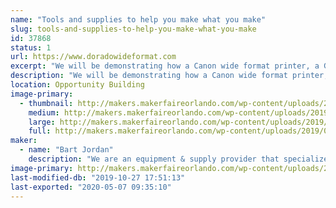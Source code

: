 ```yaml
---
name: "Tools and supplies to help you make what you make"
slug: tools-and-supplies-to-help-you-make-what-you-make
id: 37868
status: 1
url: https://www.doradowideformat.com
excerpt: "We will be demonstrating how a Canon wide format printer, a Graphtec cutter plotter and a laminator can be used create unconventional parts and products using specialty medias designed for applications outside of the usual mainstram applications. "
description: "We will be demonstrating how a Canon wide format printer, a Graphtec cutter plotter and a laminator can be used create unconventional parts and products using specialty medias designed for uses outside of usual mainstram applications. As part of our demonstrations we will produce such things as product faceplates, touchpad screens, light diffusion panels, custom gaskets and seals, miniature and large product decals - precisely cut to fit any contour. We will also demonstrate how the associated software can greatly expand the capabilities of the equipment. Technical specialists from Canon USA will accompany us to assist in these demonstrations and offer technical consultations."
location: Opportunity Building
image-primary:
  - thumbnail: http://makers.makerfaireorlando.com/wp-content/uploads/2019/09/dorado_mfo2018_2-150x150.jpg
    medium: http://makers.makerfaireorlando.com/wp-content/uploads/2019/09/dorado_mfo2018_2-300x200.jpg
    large: http://makers.makerfaireorlando.com/wp-content/uploads/2019/09/dorado_mfo2018_2-1024x684.jpg
    full: http://makers.makerfaireorlando.com/wp-content/uploads/2019/09/dorado_mfo2018_2.jpg
maker:
  - name: "Bart Jordan"
    description: "We are an equipment & supply provider that specializes in training our customers on the techniques and applications afforded by the products we sell. This includes applying our products for \"out of the box\" thinkers - meaning that we work with entrepreneurs to help them achieve their vision by testing our products in ways that are not always shown in the owners manual or material specification."
image-primary: http://makers.makerfaireorlando.com/wp-content/uploads/2017/09/DoradoLogo2x1.jpg
last-modified-db: "2019-10-27 17:51:13"
last-exported: "2020-05-07 09:35:10"
---
```

